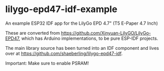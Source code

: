 # lilygo-epd47-idf-example
An example ESP32 IDF app for the LilyGo EPD 4.7"  (T5 E-Paper 4.7 Inch)

These are converted from https://github.com/Xinyuan-LilyGO/LilyGo-EPD47, which has Arduino implementations, to be pure ESP-IDF projects.

The main library source has been turned into an IDF component and lives over at https://github.com/shaeberling/lilygo-epd47-idf.

Important: Make sure to enable PSRAM!
